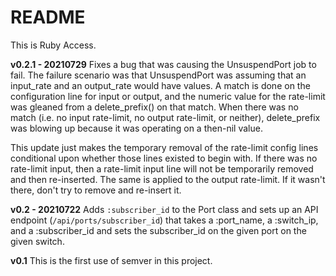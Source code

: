 # README

This is Ruby Access.

**v0.2.1 - 20210729**
Fixes a bug that was causing the UnsuspendPort job to fail. The failure scenario was that UnsuspendPort was assuming that an input_rate and an output_rate would have values. A match is done on the configuration line for input or output, and the numeric value for the rate-limit was gleaned from a delete_prefix() on that match. When there was no match (i.e. no input rate-limit, no output rate-limit, or neither), delete_prefix was blowing up because it was operating on a then-nil value.

This update just makes the temporary removal of the rate-limit config lines conditional upon whether those lines existed to begin with. If there was no rate-limit input, then a rate-limit input line will not be temporarily removed and then re-inserted. The same is applied to the output rate-limit. If it wasn't there, don't try to remove and re-insert it.

**v0.2 - 20210722**
Adds `:subscriber_id` to the Port class and sets up an API endpoint (`/api/ports/subscriber_id`) that takes a :port_name, a :switch_ip, and a :subscriber_id and sets the subscriber_id on the given port on the given switch.

**v0.1**
This is the first use of semver in this project.